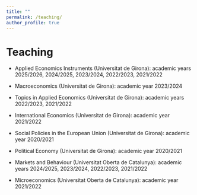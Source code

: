 ```yaml
---
title: ""
permalink: /teaching/
author_profile: true
---
```

Teaching
======

- Applied Economics Instruments (Universitat de Girona): academic years 2025/2026, 2024/2025, 2023/2024, 2022/2023, 2021/2022

- Macroeconomics (Universitat de Girona): academic year 2023/2024

- Topics in Applied Economics (Universitat de Girona): academic years 2022/2023, 2021/2022

- International Economics (Universitat de Girona): academic year 2021/2022

- Social Policies in the European Union (Universitat de Girona): academic year 2020/2021

- Political Economy (Universitat de Girona): academic year 2020/2021

- Markets and Behaviour (Universitat Oberta de Catalunya): academic years 2024/2025, 2023/2024, 2022/2023, 2021/2022

- Microeconomics (Universitat Oberta de Catalunya): academic year 2021/2022
